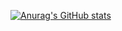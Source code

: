 [![Anurag's GitHub stats](https://github-readme-stats.vercel.app/api?username=tksmly&show_icons=true)](https://github.com/anuraghazra/github-readme-stats)
